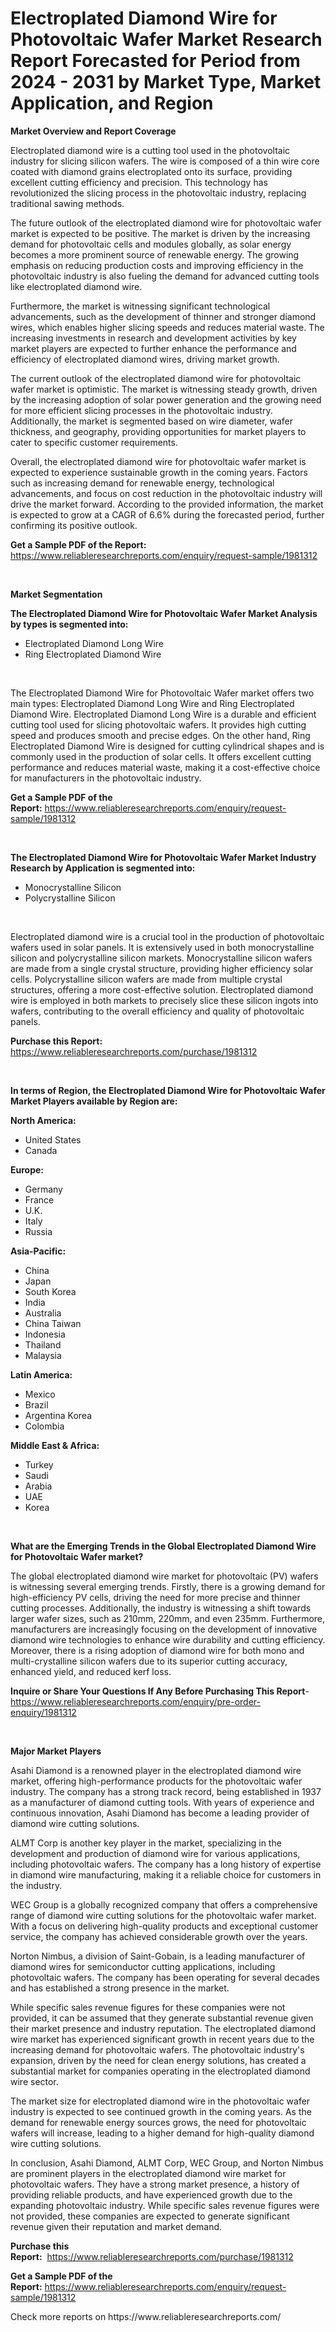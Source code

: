 <p><h1>Electroplated Diamond Wire for Photovoltaic Wafer Market Research Report Forecasted for Period from 2024 -  2031 by Market Type, Market Application, and Region</h1></p><p><strong>Market Overview and Report Coverage</strong></p>
<p><p>Electroplated diamond wire is a cutting tool used in the photovoltaic industry for slicing silicon wafers. The wire is composed of a thin wire core coated with diamond grains electroplated onto its surface, providing excellent cutting efficiency and precision. This technology has revolutionized the slicing process in the photovoltaic industry, replacing traditional sawing methods.</p><p>The future outlook of the electroplated diamond wire for photovoltaic wafer market is expected to be positive. The market is driven by the increasing demand for photovoltaic cells and modules globally, as solar energy becomes a more prominent source of renewable energy. The growing emphasis on reducing production costs and improving efficiency in the photovoltaic industry is also fueling the demand for advanced cutting tools like electroplated diamond wire.</p><p>Furthermore, the market is witnessing significant technological advancements, such as the development of thinner and stronger diamond wires, which enables higher slicing speeds and reduces material waste. The increasing investments in research and development activities by key market players are expected to further enhance the performance and efficiency of electroplated diamond wires, driving market growth.</p><p>The current outlook of the electroplated diamond wire for photovoltaic wafer market is optimistic. The market is witnessing steady growth, driven by the increasing adoption of solar power generation and the growing need for more efficient slicing processes in the photovoltaic industry. Additionally, the market is segmented based on wire diameter, wafer thickness, and geography, providing opportunities for market players to cater to specific customer requirements.</p><p>Overall, the electroplated diamond wire for photovoltaic wafer market is expected to experience sustainable growth in the coming years. Factors such as increasing demand for renewable energy, technological advancements, and focus on cost reduction in the photovoltaic industry will drive the market forward. According to the provided information, the market is expected to grow at a CAGR of 6.6% during the forecasted period, further confirming its positive outlook.</p></p>
<p><strong>Get a Sample PDF of the Report:</strong> <a href="https://www.reliableresearchreports.com/enquiry/request-sample/1981312">https://www.reliableresearchreports.com/enquiry/request-sample/1981312</a></p>
<p>&nbsp;</p>
<p><strong>Market Segmentation</strong></p>
<p><strong>The Electroplated Diamond Wire for Photovoltaic Wafer Market Analysis by types is segmented into:</strong></p>
<p><ul><li>Electroplated Diamond Long Wire</li><li>Ring Electroplated Diamond Wire</li></ul></p>
<p>&nbsp;</p>
<p><p>The Electroplated Diamond Wire for Photovoltaic Wafer market offers two main types: Electroplated Diamond Long Wire and Ring Electroplated Diamond Wire. Electroplated Diamond Long Wire is a durable and efficient cutting tool used for slicing photovoltaic wafers. It provides high cutting speed and produces smooth and precise edges. On the other hand, Ring Electroplated Diamond Wire is designed for cutting cylindrical shapes and is commonly used in the production of solar cells. It offers excellent cutting performance and reduces material waste, making it a cost-effective choice for manufacturers in the photovoltaic industry.</p></p>
<p><strong>Get a Sample PDF of the Report:</strong>&nbsp;<a href="https://www.reliableresearchreports.com/enquiry/request-sample/1981312">https://www.reliableresearchreports.com/enquiry/request-sample/1981312</a></p>
<p>&nbsp;</p>
<p><strong>The Electroplated Diamond Wire for Photovoltaic Wafer Market Industry Research by Application is segmented into:</strong></p>
<p><ul><li>Monocrystalline Silicon</li><li>Polycrystalline Silicon</li></ul></p>
<p>&nbsp;</p>
<p><p>Electroplated diamond wire is a crucial tool in the production of photovoltaic wafers used in solar panels. It is extensively used in both monocrystalline silicon and polycrystalline silicon markets. Monocrystalline silicon wafers are made from a single crystal structure, providing higher efficiency solar cells. Polycrystalline silicon wafers are made from multiple crystal structures, offering a more cost-effective solution. Electroplated diamond wire is employed in both markets to precisely slice these silicon ingots into wafers, contributing to the overall efficiency and quality of photovoltaic panels.</p></p>
<p><strong>Purchase this Report:</strong>&nbsp; <a href="https://www.reliableresearchreports.com/purchase/1981312">https://www.reliableresearchreports.com/purchase/1981312</a></p>
<p>&nbsp;</p>
<p><strong>In terms of Region, the Electroplated Diamond Wire for Photovoltaic Wafer Market Players available by Region are:</strong></p>
<p>
    <p> <strong> North America: </strong>
        <ul>
            <li>United States</li>
            <li>Canada</li>
        </ul>
        </p> 
    <p> <strong> Europe: </strong>
        <ul>
            <li>Germany</li>
            <li>France</li>
            <li>U.K.</li>
            <li>Italy</li>
            <li>Russia</li>
        </ul>
        </p> 
    <p> <strong> Asia-Pacific: </strong>
        <ul>
            <li>China</li>
            <li>Japan</li>
            <li>South Korea</li>
            <li>India</li>
            <li>Australia</li>
            <li>China Taiwan</li>
            <li>Indonesia</li>
            <li>Thailand</li>
            <li>Malaysia</li>
        </ul>
        </p> 
    <p> <strong> Latin America: </strong>
        <ul>
            <li>Mexico</li>
            <li>Brazil</li>
            <li>Argentina Korea</li>
            <li>Colombia</li>
        </ul>
        </p> 
    <p> <strong> Middle East & Africa: </strong>
        <ul>
            <li>Turkey</li>
            <li>Saudi</li>
            <li>Arabia</li>
            <li>UAE</li>
            <li>Korea</li>
        </ul>
    </p>
    </p>
<p>&nbsp;</p>
<p><strong>What are the Emerging Trends in the Global Electroplated Diamond Wire for Photovoltaic Wafer market?</strong></p>
<p><p>The global electroplated diamond wire market for photovoltaic (PV) wafers is witnessing several emerging trends. Firstly, there is a growing demand for high-efficiency PV cells, driving the need for more precise and thinner cutting processes. Additionally, the industry is witnessing a shift towards larger wafer sizes, such as 210mm, 220mm, and even 235mm. Furthermore, manufacturers are increasingly focusing on the development of innovative diamond wire technologies to enhance wire durability and cutting efficiency. Moreover, there is a rising adoption of diamond wire for both mono and multi-crystalline silicon wafers due to its superior cutting accuracy, enhanced yield, and reduced kerf loss.</p></p>
<p><strong>Inquire or Share Your Questions If Any Before Purchasing This Report</strong>- <a href="https://www.reliableresearchreports.com/enquiry/pre-order-enquiry/1981312">https://www.reliableresearchreports.com/enquiry/pre-order-enquiry/1981312</a></p>
<p>&nbsp;</p>
<p><strong>Major Market Players</strong></p>
<p><p>Asahi Diamond is a renowned player in the electroplated diamond wire market, offering high-performance products for the photovoltaic wafer industry. The company has a strong track record, being established in 1937 as a manufacturer of diamond cutting tools. With years of experience and continuous innovation, Asahi Diamond has become a leading provider of diamond wire cutting solutions.</p><p>ALMT Corp is another key player in the market, specializing in the development and production of diamond wire for various applications, including photovoltaic wafers. The company has a long history of expertise in diamond wire manufacturing, making it a reliable choice for customers in the industry.</p><p>WEC Group is a globally recognized company that offers a comprehensive range of diamond wire cutting solutions for the photovoltaic wafer market. With a focus on delivering high-quality products and exceptional customer service, the company has achieved considerable growth over the years.</p><p>Norton Nimbus, a division of Saint-Gobain, is a leading manufacturer of diamond wires for semiconductor cutting applications, including photovoltaic wafers. The company has been operating for several decades and has established a strong presence in the market.</p><p>While specific sales revenue figures for these companies were not provided, it can be assumed that they generate substantial revenue given their market presence and industry reputation. The electroplated diamond wire market has experienced significant growth in recent years due to the increasing demand for photovoltaic wafers. The photovoltaic industry's expansion, driven by the need for clean energy solutions, has created a substantial market for companies operating in the electroplated diamond wire sector.</p><p>The market size for electroplated diamond wire in the photovoltaic wafer industry is expected to see continued growth in the coming years. As the demand for renewable energy sources grows, the need for photovoltaic wafers will increase, leading to a higher demand for high-quality diamond wire cutting solutions.</p><p>In conclusion, Asahi Diamond, ALMT Corp, WEC Group, and Norton Nimbus are prominent players in the electroplated diamond wire market for photovoltaic wafers. They have a strong market presence, a history of providing reliable products, and have experienced growth due to the expanding photovoltaic industry. While specific sales revenue figures were not provided, these companies are expected to generate significant revenue given their reputation and market demand.</p></p>
<p><strong>Purchase this Report:</strong>&nbsp;&nbsp;<a href="https://www.reliableresearchreports.com/purchase/1981312">https://www.reliableresearchreports.com/purchase/1981312</a></p>
<p></p>
<p><strong>Get a Sample PDF of the Report:</strong>&nbsp;<a href="https://www.reliableresearchreports.com/enquiry/request-sample/1981312">https://www.reliableresearchreports.com/enquiry/request-sample/1981312</a></p>
<p>Check more reports on https://www.reliableresearchreports.com/</p>